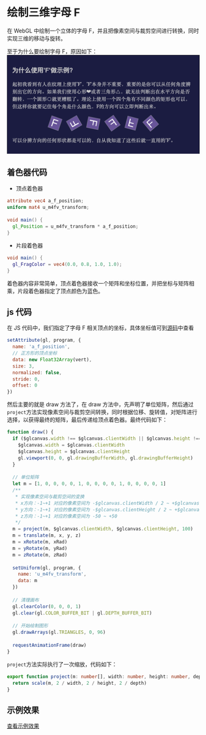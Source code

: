 # 绘制三维字母 F

在 WebGL 中绘制一个立体的字母 F，并且把像素空间与裁剪空间进行转换，同时实现三维的移动与旋转。

至于为什么要绘制字母 F，原因如下：
![F](./F.png)

## 着色器代码

- 顶点着色器

```glsl
attribute vec4 a_f_position;
uniform mat4 u_m4fv_transform;

void main() {
  gl_Position = u_m4fv_transform * a_f_position;
}
```

- 片段着色器

```glsl
void main() {
  gl_FragColor = vec4(0.0, 0.8, 1.0, 1.0);
}
```

着色器内容非常简单，顶点着色器接收一个矩阵和坐标位置，并把坐标与矩阵相乘，片段着色器指定了顶点颜色为蓝色。

## js 代码

在 JS 代码中，我们指定了字母 F 相关顶点的坐标，具体坐标值可到[源码](./vert.js)中查看

```js
setAttribute(gl, program, {
  name: 'a_f_position',
  // 正方形的顶点坐标
  data: new Float32Array(vert),
  size: 3,
  normalized: false,
  stride: 0,
  offset: 0
})
```

然后主要的就是 draw 方法了，在 draw 方法中，先声明了单位矩阵，然后通过`project`方法实现像素空间与裁剪空间转换，同时根据位移、旋转值，对矩阵进行选择，以获得最终的矩阵，最后传递给顶点着色器。最终代码如下：

```js
function draw() {
  if ($glcanvas.width !== $glcanvas.clientWidth || $glcanvas.height !== $glcanvas.clientHeight) {
    $glcanvas.width = $glcanvas.clientWidth
    $glcanvas.height = $glcanvas.clientHeight
    gl.viewport(0, 0, gl.drawingBufferWidth, gl.drawingBufferHeight)
  }

  // 单位矩阵
  let m = [1, 0, 0, 0, 0, 1, 0, 0, 0, 0, 1, 0, 0, 0, 0, 1]
  /**
   * 实现像素空间与裁剪空间的变换
   * x方向：-1~+1 对应的像素空间为 -$glcanvas.clientWidth / 2 ~ +$glcanvas.clientWidth / 2
   * y方向：-1~+1 对应的像素空间为 -$glcanvas.clientHeight / 2 ~ +$glcanvas.clientHeight / 2
   * z方向：-1~+1 对应的像素空间为 -50 ~ +50
   */
  m = project(m, $glcanvas.clientWidth, $glcanvas.clientHeight, 100)
  m = translate(m, x, y, z)
  m = xRotate(m, xRad)
  m = yRotate(m, yRad)
  m = zRotate(m, zRad)

  setUniform(gl, program, {
    name: 'u_m4fv_transform',
    data: m
  })

  // 清理画布
  gl.clearColor(0, 0, 0, 1)
  gl.clear(gl.COLOR_BUFFER_BIT | gl.DEPTH_BUFFER_BIT)

  // 开始绘制图形
  gl.drawArrays(gl.TRIANGLES, 0, 96)

  requestAnimationFrame(draw)
}
```

`project`方法实际执行了一次缩放，代码如下：

```ts
export function project(m: number[], width: number, height: number, depth: number) {
  return scale(m, 2 / width, 2 / height, 2 / depth)
}
```

## 示例效果

[查看示例效果](./demo.html)
